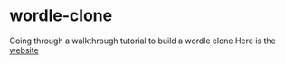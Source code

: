 # wordle-clone
Going through a walkthrough tutorial to build a wordle clone
Here is the [website](wordle-clone-26g.pages.dev)
